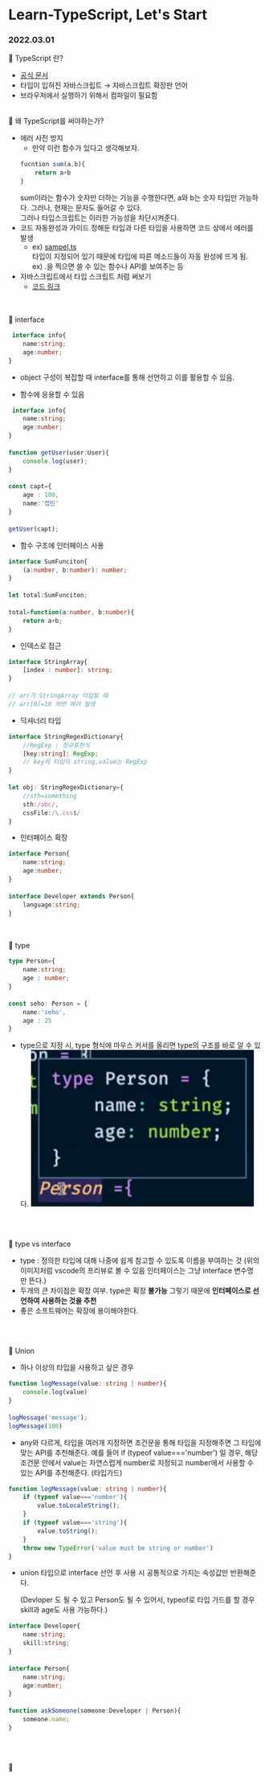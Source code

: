 # Learn-TypeScript, Let's Start

### 2022.03.01
📃 TypeScript 란?
- [공식 문서]('https://www.typescriptlang.org/')
- 타입이 입혀진 자바스크립트 → 자바스크립트 확장판 언어
- 브라우저에서 실행하기 위해서 컴파일이 필요함
<br><br>

📃 왜 TypeScript를 써야하는가?
- 에러 사전 방지 <br>
    - 만약 이런 함수가 있다고 생각해보자. <br>
    ``` typescript
    fucntion sum(a,b){
        return a+b
    }
    ```
    sum이라는 함수가 숫자만 더하는 기능을 수행한다면, a와 b는 숫자 타입만 가능하다. 그러나, 현재는 문자도 들어갈 수 있다. <br>
    그러나 타입스크립트는 이러한 가능성을 차단시켜준다. 
- 코드 자동완성과 가이드
  정해둔 타입과 다른 타입을 사용하면 코드 상에서 에러를 발생 <br>
    - ex) [sampel.ts]('./why-ts/sample.ts) <br>
      타입이 지정되어 있기 때문에 타입에 따른 메소드들이 자동 완성에 뜨게 됨.  
      ex) .을 찍으면 쓸 수 있는 함수나 API를 보여주는 등
- 자바스크립트에서 타입 스크립트 처럼 써보기
    - [코드 링크]('./why-ts/sample.js)

<br><br>
📃 interface
``` typescript
 interface info{
 	name:string;
  	age:number;
}
```

- object 구성이 복잡할 때 interface를 통해 선언하고 이를 활용할 수 있음.

- 함수에 응용할 수 있음

``` typescript
 interface info{
 	name:string;
  	age:number;
}

function getUser(user:User){
    console.log(user);
}

const capt={
    age : 100,
    name:'캡틴'
}

getUser(capt); 

```

- 함수 구조에 인터페이스 사용

```typescript
interface SumFunciton{
    (a:number, b:number): number;
}

let total:SumFunciton;

total=function(a:number, b:number){
    return a+b;
}
```

* 인덱스로 접근

```typescript
interface StringArray{
    [index : number]: string;
}

// arr가 StringArray 타입일 때
// arr[0]=10 하면 에러 발생
```

- 딕셔너리 타입

```typescript
interface StringRegexDictionary{
    //RegExp : 정규표현식
    [key:string]: RegExp;
    // key의 타입이 string,value는 RegExp
}

let obj: StringRegexDictionary={
    //sth=something
    sth:/abc/,
    cssFile:/\.css$/
}
```

- 인터페이스 확장

```typescript
interface Person{
    name:string;
    age:number;
}

interface Developer extends Person{
    language:string;
}
```
<br><br>
📃 type
```typescript
type Person={
    name:string;
    age : number;
}

const seho: Person = {
    name:'seho',
    age : 25
}
```
- type으로 지정 시, type 형식에 마우스 커서를 올리면 type의 구조를 바로 알 수 있다.
  ![type](/img/type.png)

<br>

<br>

📃 type vs interface

- type : 정의한 타입에 대해 나중에 쉽게 참고할 수 있도록 이름을 부여하는 것 (위의 이미지처럼 vscode의 프리뷰로 볼 수 있음 인터페이스는 그냥 interface 변수명 만 뜬다.)
- 두개의 큰 차이점은 확장 여부. type은 확장 <strong>불가능</strong> 그렇기 때문에 <strong>인터페이스로 선언하여 사용하는 것을 추천</strong>
- 좋은 소프트웨어는 확장에 용이해야한다.

<br>

<br>

📃 Union

- 하나 이상의 타입을 사용하고 싶은 경우

```typescript
function logMessage(value: string | number){
    console.log(value)
}

logMessage('message');
logMessage(100)
```

- any와 다르게, 타입을 여러개 지정하면 조건문을 통해 타입을 지정해주면 그 타입에 맞는 API를 추천해준다. 예를 들어 if (typeof value==='number') 일 경우, 해당 조건문 안에서 value는 자연스럽게 number로 지정되고 number에서 사용할 수 있는 API를 추천해준다. (타입가드)

```typescript
function logMessage(value: string | number){
    if (typeof value==='number'){
        value.toLocaleString();
    }
    if (typeof value==='string'){
        value.toString();
    }
    throw new TypeError('value must be string or number')
}

```

- union 타입으로 interface 선언 후 사용 시 공통적으로 가지는 속성값만 반환해준다. 

  (Devloper 도 될 수 있고 Person도 될 수 있어서, typeof로 타입 가드를 할 경우 skill과 age도 사용 가능하다.)

```typescript
interface Developer{
    name:string;
    skill:string;
}

interface Person{
    name:string;
    age:number;
}

function askSomeone(someone:Developer | Person){
    someone.name;
}

```

<br>

<br>

📃 
